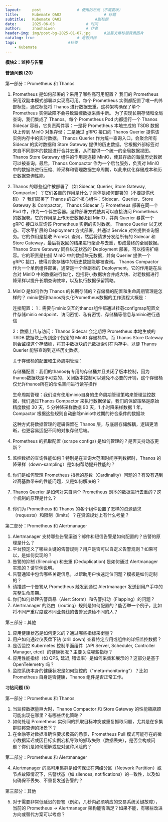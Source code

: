```yaml
---
layout:     post   				# 使用的布局（不需要改）
title:      Kubemate QA02            		# 标题 
subtitle:   Kubemate QA02				#副标题
date:       2025-06-03				# 时间
author:     zhaohaiwen 				# 作者
header-img: img/post-bg-2025-01-07.jpg		#这篇文章标题背景图片
catalog: true 					# 是否归档
tags:						#标签
    - Kubemate
---
```

**模块2：监控与告警**

**普通问题 (20)**

第一部分：Prometheus 和 Thanos

1. Prometheus 是如何部署的？采用了哪些高可用配置？
   我们的 Prometheus 采用双副本模式部署以实现高可用。每个 Prometheus 实例都配置了唯一的外部标签，通过标签将 Thanos 进行数据去重。这种架构确保了单个 Prometheus 实例故障不会导致监控数据采集中断。
   为了实现长期存储和全局查询，我们集成了 Thanos。每个 Prometheus Pod 内都运行一个 Thanos Sidecar 容器，它负责两件事：一是将 Prometheus 本地生成的 TSDB 数据块上传到 MinIO 对象存储；二是通过 gRPC 接口向 Thanos Querier 提供该实例内存中的实时数据。
   Thanos Querier 作为统一查询入口，会聚合所有 Sidecar 的实时数据和 Store Gateway 提供的历史数据。它根据外部标签对来自不同副本的数据进行合并去重，从而提供一个统一的全局数据视图。Thanos Store Gateway 组件的作用是连接 MinIO，使其存放的海量历史数据可以被查询。最后，Thanos Compactor 作为一个后台服务，负责对 MinIO 中的数据块进行压缩、降采样和管理数据生命周期，以此来优化存储成本和历史数据查询性能。
2. Thanos 的哪些组件被部署了（如 Sidecar, Querier, Store Gateway, Compactor）？它们各自的作用是什么？具体是如何部署的（不要提供代码）？
   我们部署了 Thanos 的四个核心组件：Sidecar、Querier、Store Gateway 和 Compactor。
   Thanos Sidecar 与 Prometheus 部署在同一个 Pod 中，作为一个伴生容器。这种部署方式使其可以直接访问 Prometheus 的数据卷。它的作用是上传历史数据块到 MinIO，并向 Querier 暴露一个 gRPC 接口以查询该 Prometheus 实例的实时数据。
   Thanos Querier 以无状态、可水平扩展的 Deployment 方式部署，并通过 Service 对外提供查询服务。它的作用是接收 PromQL 查询，然后将请求分发给所有的 Sidecar 和 Store Gateway，最后将返回的结果进行聚合与去重，形成最终的全局数据。
   Thanos Store Gateway 同样以无状态的 Deployment 部署，可以按需扩缩容。它的职责是扫描 MinIO 中的数据块元数据，并向 Querier 提供一个 gRPC 接口，使得对象存储中的历史数据能够被查询。
   Thanos Compactor 作为一个单例组件部署，通常是一个单副本的 Deployment。它的作用是在后台对 MinIO 中的数据进行优化，包括将小数据块合并成大块、对老数据进行降采样以提升长期查询效率，以及执行数据保留策略。
3. MinIO 是如何作为 Thanos 的长期存储的？存储桶的配置和生命周期管理是怎样的？
   minio使用thanos持久化Prometheus数据的工作流程大概是：

   连接配置：
   1：需要与minio交互的thanos组件都通过挂载configmap配置文件存储minio endpoint、访问密钥、私有密钥、存储桶等信息与minio进行通信

   2：数据上传与访问：Thanos Sidecar 会定期将 Prometheus 本地生成的 TSDB 数据块上传到这个指定的 MinIO 存储桶中。而 Thanos Store Gateway 则会监控这个存储桶，将其中数据块的元数据索引在内存中，以便 Thanos Querier 能够查询到这些历史数据。

   关于存储桶的配置和生命周期管理：

   存储桶配置：我们的thanos有专用的存储桶并且关闭了版本控制，因为thanos数据块是不可变的，关闭版本控制可以避免不必要的开销，这个存储桶仅允许thanos所在的命名空间进行读写操作

   生命周期管理：我们没有使用minio自身的生命周期管理策略来管理监控数据，我们通过Thanos Compactor 来执行数据保留，我们的保留策略是原始精度数据 30 天，5 分钟降采样数据 90 天，1 小时降采样数据 1 年，Compactor 根据这些规则自动删除minio中过期的符合条件的数据块

   这种方式将数据管理的逻辑保留在 Thanos 层，与底层存储解耦，逻辑更清晰，也更容易适配不同的对象存储后端。
4. Prometheus 的抓取配置 (scrape configs) 是如何管理的？是否支持动态更新？
5. 监控数据的查询性能如何？特别是在查询大范围时间序列数据时，Thanos 的降采样（down-sampling）是如何帮助提升性能的？
6. 你们是如何管理 Prometheus 指标的基数（Cardinality）问题的？有没有遇到过高基数带来的性能问题，又是如何解决的？
7. Thanos Querier 是如何对来自两个 Prometheus 副本的数据进行去重的？这个机制的原理是什么？
8. 你们为 Prometheus 和 Thanos 的各个组件设置了怎样的资源请求（requests）和限制（limits）？在资源规划上有什么考量？

第二部分：Prometheus 和 Alertmanager

1. Alertmanager 支持哪些告警渠道？邮件和短信告警是如何配置的？告警的原理是什么？
2. 平台预定义了哪些关键的告警规则？用户是否可以自定义告警规则？如果可以，是如何实现的？
3. 告警的抑制 (Silencing) 和去重 (Deduplication) 是如何通过 Alertmanager 实现的？请举例说明。
4. 告警通知中包含哪些关键信息，以帮助用户快速定位问题？模板是如何定制的？
5. 请描述一个告警从 Prometheus 触发到通过 Alertmanager 发送到用户手中的完整生命周期。
6. 你们如何处理告警风暴（Alert Storm）和告警抖动（Flapping）的问题？
7. Alertmanager 的路由（routing）规则是如何配置的？能否举一个例子，比如将不同严重程度或不同业务线的告警发送给不同的人？

第三部分：其他

1. 应用健康状态是如何定义的？通过哪些指标来衡量？
2. 用户如何通过仪表盘下钻 (drill down) 查看特定应用或组件的详细监控数据？
3. 是否监控 Kubernetes 控制平面组件（API Server, Scheduler, Controller Manager, etcd）的健康状况？主要关注哪些指标？
4. 应用性能指标（如 QPS, 延迟, 错误率）是如何采集和展示的？这部分是基于 OpenTelemetry 吗？
5. 监控系统本身的健康状况是如何监控的（"meta-monitoring"）？比如 Prometheus 自身是否健康，Thanos 组件是否正常工作。

**刁钻问题 (5)**

第一部分：Prometheus 和 Thanos

1. 当监控数据量巨大时，Thanos Compactor 和 Store Gateway 的性能瓶瓶颈可能出现在哪里？有哪些优化策略？
2. 如何处理 Prometheus 实例间的抓取目标冲突或重复抓取问题，尤其是在多集群联邦查询的场景下？
3. 在金融等对数据准确性要求极高的场景，Prometheus Pull 模式可能存在的微小数据延迟或因目标实例宕机导致的抓取失败（数据丢失），是否会构成问题？你们是如何缓解或应对这种风险的？

第二部分：Prometheus 和 Alertmanager

4. Alertmanager 的高可用集群是如何保证在网络分区（Network Partition）或节点故障情况下，告警状态（如 silences, notifications）的一致性，以及如何确保不丢失、不重复发送告警的？

第三部分：其他

5. 对于需要非常低延迟的告警（例如，几秒内必须响应的交易系统关键故障），当前的 Prometheus -> Alertmanager 架构能否满足？如果不能，有哪些改进方向或替代方案可以考虑？
